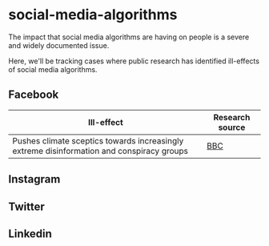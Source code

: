 # social-media-algorithms

The impact that social media algorithms are having on people is a severe and widely documented issue. 

Here, we'll be tracking cases where public research has identified ill-effects of social media algorithms. 



## Facebook

| Ill-effect | Research source |
|------------|----------|
| Pushes climate sceptics towards increasingly extreme disinformation and conspiracy groups | [BBC](https://www.bbc.com/news/technology-60905348) |


##  Instagram


##  Twitter


##  Linkedin


